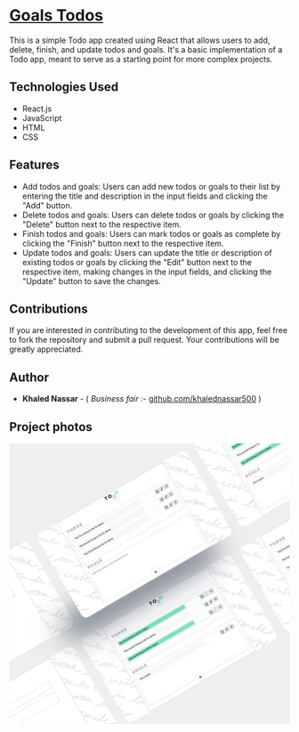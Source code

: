 # [Goals Todos](https://khalednassar500.github.io/goals-todos-app/)

This is a simple Todo app created using React that allows users to add, delete, finish, and update todos and goals. It's a basic implementation of a Todo app, meant to serve as a starting point for more complex projects.

## Technologies Used
- React.js
- JavaScript
- HTML
- CSS

## Features
- Add todos and goals: Users can add new todos or goals to their list by entering the title and description in the input fields and clicking the "Add" button.
- Delete todos and goals: Users can delete todos or goals by clicking the "Delete" button next to the respective item.
- Finish todos and goals: Users can mark todos or goals as complete by clicking the "Finish" button next to the respective item.
- Update todos and goals: Users can update the title or description of existing todos or goals by clicking the "Edit" button next to the respective item, making changes in the input fields, and clicking the "Update" button to save the changes.

## Contributions
If you are interested in contributing to the development of this app, feel free to fork the repository and submit a pull request. Your contributions will be greatly appreciated.

## Author

- **Khaled Nassar** - ( *Business fair* :- [github.com/khalednassar500](https://github.com/khalednassar500/) )

## Project photos 
![This is an image](/screencapture.png)

